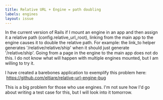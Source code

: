 ```yaml
---
title: Relative URL + Engine = path doubling
labels: engines
layout: issue
---
```


In the current version of Rails if I mount an engine in an app and then assign it a relative path (config.relative_url_root), linking from the main app to the engine causes it to double the relative path. For example: the link_to helper generates '/relative/relative/ship' when it should just generate '/relative/ship'. Going from a page in the engine to the main app does not do this. I do not know what will happen with multiple engines mounted, but I am willing to try it.

I have created a barebones application to exemplify this problem here:   https://github.com/eltiare/relative-url-engine-bug

This is a big problem for those who use engines. I'm not sure how I'd go about writing a test case for this, but I will look into it tomorrow.

